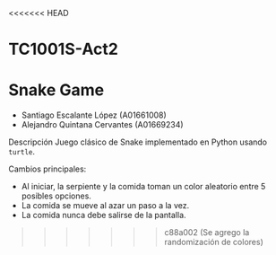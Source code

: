 <<<<<<< HEAD
# TC1001S-Act2
Snake Game
=======

- Santiago Escalante López (A01661008)
- Alejandro Quintana Cervantes (A01669234)

Descripción
Juego clásico de Snake implementado en Python usando `turtle`.

Cambios principales:
- Al iniciar, la serpiente y la comida toman un color aleatorio entre 5 posibles opciones.
- La comida se mueve al azar un paso a la vez.
- La comida nunca debe salirse de la pantalla.
 
>>>>>>> c88a002 (Se agrego la randomización de colores)
